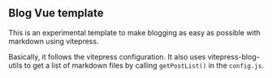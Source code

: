 ## Blog Vue template
This is an experimental template to make blogging as easy as possible with markdown using vitepress.

Basically, it follows the vitepress configuration. It also uses vitepress-blog-utils to get a list of markdown files by calling `getPostList()` in the `config.js`.
